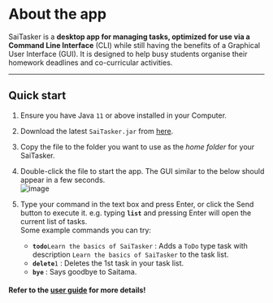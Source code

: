 # About the app

SaiTasker is a **desktop app for managing tasks, optimized for use via a Command Line Interface** (CLI) while still having the benefits of a Graphical User Interface (GUI). It is designed to help busy students organise their homework deadlines and co-curricular activities.

--------------------------------------------------------------------------------------------------------------------

## Quick start

1. Ensure you have Java `11` or above installed in your Computer.

2. Download the latest `SaiTasker.jar` from [here](https://github.com/tyanhan/ip/releases).

3. Copy the file to the folder you want to use as the _home folder_ for your SaiTasker.

4. Double-click the file to start the app. The GUI similar to the below should appear in a few seconds.<br>
   ![image](https://user-images.githubusercontent.com/68331979/153713851-ce5b7e94-7a33-4d90-95a8-f5d3f22f03c0.png)
   
5. Type your command in the text box and press Enter, or click the Send button to execute it. e.g. typing **`list`** and pressing Enter will open the current list of tasks.<br>
   Some example commands you can try:
   * **`todo`**`Learn the basics of SaiTasker` : Adds a `ToDo` type task with description `Learn the basics of SaiTasker` to the task list.
   * **`delete`**`1` : Deletes the 1st task in your task list.
   * **`bye`** : Says goodbye to Saitama.

#### Refer to the [user guide](https://github.com/tyanhan/ip/tree/master/docs) for more details!
